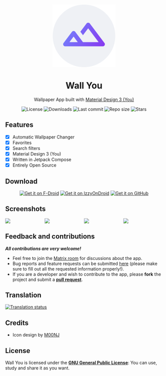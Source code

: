 <!-- ---------- Header ---------- -->
<div align="center">
  <img width="200" height="200"src="fastlane/metadata/android/en-US/images/icon.png">
  <h1>Wall You</h1>
<p>Wallpaper App built with <a href="https://m3.material.io/">Material Design 3 (You)</a></p>

<!-- ---------- Badges ---------- -->
  <div align="center">
    <img alt="License" src="https://img.shields.io/github/license/you-apps/WallYou?color=c3e7ff&style=flat-square">
    <img alt="Downloads" src="https://img.shields.io/github/downloads/you-apps/WallYou/total.svg?color=c3e7ff&style=flat-square">
    <img alt="Last commit" src="https://img.shields.io/github/last-commit/you-apps/WallYou?color=c3e7ff&style=flat-square">
    <img alt="Repo size" src="https://img.shields.io/github/repo-size/you-apps/WallYou?color=c3e7ff&style=flat-square">
    <img alt="Stars" src="https://img.shields.io/github/stars/you-apps/WallYou?color=c3e7ff&style=flat-square">
    <br>
</div>
</div>

<!-- ---------- Description ---------- -->
## Features

- [x] Automatic Wallpaper Changer
- [x] Favorites
- [x] Search filters
- [x] Material Design 3 (You)
- [x] Written in Jetpack Compose
- [x] Entirely Open Source

<!-- ---------- Download ---------- -->
## Download
  <div align="center">

[<img src="https://fdroid.gitlab.io/artwork/badge/get-it-on.png" alt="Get it on F-Droid" height="80">](https://f-droid.org/packages/com.bnyro.wallpaper/)
[<img src="https://gitlab.com/IzzyOnDroid/repo/-/raw/master/assets/IzzyOnDroid.png" alt="Get it on IzzyOnDroid" height="80">](https://apt.izzysoft.de/fdroid/index/apk/com.bnyro.wallpaper)
[<img src="https://raw.githubusercontent.com/vadret/android/master/assets/get-github.png" alt="Get it on GitHub" height="80">](https://github.com/you-apps/WallYou/releases)

</div>

<!-- ---------- Screenshots ---------- -->
## Screenshots

<div style="display: flex;">
  <img src="fastlane/metadata/android/en-US/images/phoneScreenshots/1-home.png" width=30%>
  <img src="fastlane/metadata/android/en-US/images/phoneScreenshots/2-filter.png" width=30%>
  <img src="fastlane/metadata/android/en-US/images/phoneScreenshots/3-option.png" width=30%>
  <img src="fastlane/metadata/android/en-US/images/phoneScreenshots/4-about.png" width=30%>

</div>

<!-- ---------- Contribution ---------- -->
## Feedback and contributions
***All contributions are very welcome!***

* Feel free to join the [Matrix room](https://matrix.to/#/#you-apps:matrix.org) for discussions about the app.
* Bug reports and feature requests can be submitted [here](https://github.com/you-apps/WallYou/issues) (please make sure to fill out all the requested information properly!).
* If you are a developer and wish to contribute to the app, please **fork** the project and submit a [**pull request**](https://help.github.com/articles/about-pull-requests/).

## Translation
<a href="https://hosted.weblate.org/projects/you-apps/wall-you/">
<img src="https://hosted.weblate.org/widgets/you-apps/-/wall-you/287x66-grey.png" alt="Translation status" />
</a>

## Credits
* Icon design by [M00NJ](https://github.com/M00NJ)

## License

Wall You is licensed under the [**GNU General Public License**](https://www.gnu.org/licenses/gpl.html): You can use, study and share it as you want.
